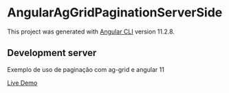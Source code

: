 # AngularAgGridPaginationServerSide

This project was generated with [Angular CLI](https://github.com/angular/angular-cli) version 11.2.8.

## Development server

Exemplo de uso de paginação com ag-grid e angular 11

[Live Demo](https://ag-grid-pagination.herokuapp.com/)

